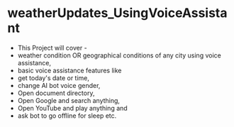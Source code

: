 # weatherUpdates_UsingVoiceAssistant
- This Project will cover - 
- weather condition OR geographical conditions of any city using voice assistance, 
- basic voice assistance features like 
- get today's date or time, 
- change AI bot voice gender, 
- Open document directory, 
- Open Google and search anything, 
- Open YouTube and play anything and 
- ask bot to go offline for sleep etc.  
